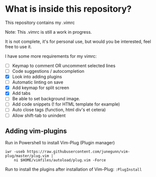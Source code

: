 # What is inside this repository?

This repository contains my .vimrc

Note: This .vimrc is still a work in progress.

It is not complete, it's for personal use, but would you be interested, feel
free to use it.

I have some more requirements for my vimrc:
- [ ] Keymap <C-/> to comment OR uncomment selected lines
- [ ] Code suggestions / autocompletion
- [x] Look into adding plugins
- [ ] Automatic linting on save
- [x] Add keymap for split screen
- [x] Add tabs
- [ ] Be able to set background image.
- [ ] Add code snippets (! for HTML template for example)
- [ ] Auto close tags (function, html div's et cetera)
- [ ] Allow shift-tab to unindent

## Adding vim-plugins

Run in Powershell to install Vim-Plug (Plugin manager)
```
iwr -useb https://raw.githubusercontent.com/junegunn/vim-plug/master/plug.vim |`
    ni $HOME/vimfiles/autoload/plug.vim -Force
```

Run to install the plugins after installation of Vim-Plug:
`:PlugInstall`
